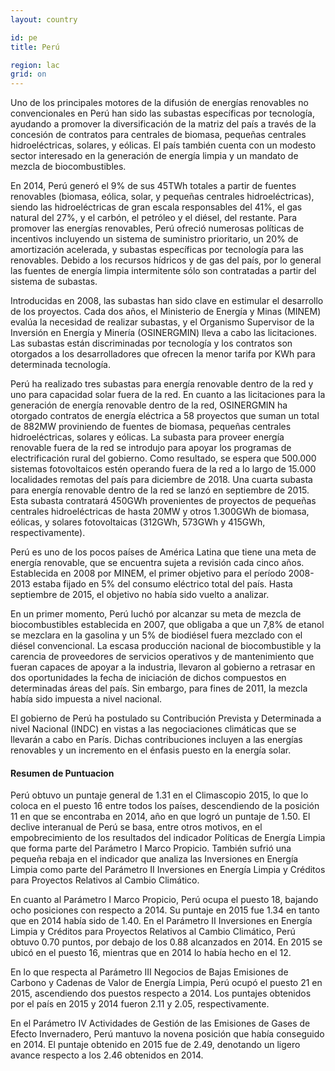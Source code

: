 ```yaml
---
layout: country

id: pe
title: Perú

region: lac
grid: on
---
```

Uno de los principales motores de la difusión de energías renovables no convencionales en Perú han sido las subastas específicas por tecnología, ayudando a promover la diversificación de la matriz del país a través de la concesión de contratos para centrales de biomasa, pequeñas centrales hidroeléctricas, solares, y eólicas. El país también cuenta con un modesto sector interesado en la generación de energía limpia y un mandato de mezcla de biocombustibles.

En 2014, Perú generó el 9% de sus 45TWh totales a partir de fuentes renovables (biomasa, eólica, solar, y pequeñas centrales hidroeléctricas), siendo las hidroeléctricas de gran escala responsables del 41%, el gas natural del 27%, y el carbón, el petróleo y el diésel, del restante. Para promover las energías renovables, Perú ofreció numerosas políticas de incentivos incluyendo un sistema de suministro prioritario, un 20% de amortización acelerada, y subastas específicas por tecnología para las renovables. Debido a los recursos hídricos y de gas del país, por lo general las fuentes de energía limpia intermitente sólo son contratadas a partir del sistema de subastas.

Introducidas en 2008, las subastas han sido clave en estimular el desarrollo de los proyectos. Cada dos años, el Ministerio de Energía y Minas (MINEM) evalúa la necesidad de realizar subastas, y el Organismo Supervisor de la Inversión en Energía y Minería (OSINERGMIN) lleva a cabo las licitaciones. Las subastas están discriminadas por tecnología y los contratos son otorgados a los desarrolladores que ofrecen la menor tarifa por KWh para determinada tecnología.

Perú ha realizado tres subastas para energía renovable dentro de la red y uno para capacidad solar fuera de la red. En cuanto a las licitaciones para la generación de energía renovable dentro de la red, OSINERGMIN ha otorgado contratos de energía eléctrica a 58 proyectos que suman un total de 882MW proviniendo de fuentes de biomasa, pequeñas centrales hidroeléctricas, solares y eólicas. La subasta para proveer energía renovable fuera de la red se introdujo para apoyar los programas de electrificación rural del gobierno. Como resultado, se espera que 500.000 sistemas fotovoltaicos estén operando fuera de la red  a lo largo de 15.000 localidades remotas del país para diciembre de 2018. Una cuarta subasta para energía renovable dentro de la red se lanzó en septiembre de 2015. Esta subasta contratará 450GWh provenientes de proyectos de pequeñas centrales hidroeléctricas de hasta 20MW y otros 1.300GWh de biomasa, eólicas, y solares fotovoltaicas (312GWh, 573GWh y 415GWh, respectivamente). 

Perú es uno de los pocos países de América Latina que tiene una meta de energía renovable, que se encuentra sujeta a revisión cada cinco años. Establecida en 2008 por MINEM, el primer objetivo para el período 2008-2013 estaba fijado en 5% del consumo eléctrico total del país. Hasta septiembre de 2015, el objetivo no había sido vuelto a analizar. 

En un primer momento, Perú luchó por alcanzar su meta de mezcla de biocombustibles establecida en 2007, que obligaba a que un 7,8% de etanol se mezclara en la gasolina y un 5% de biodiésel fuera mezclado con el diésel convencional. La escasa producción nacional de biocombustible y la carencia de proveedores de servicios operativos y de mantenimiento que fueran capaces de apoyar a la industria, llevaron al gobierno a retrasar en dos oportunidades la fecha de iniciación de dichos compuestos en determinadas áreas del país. Sin embargo, para fines de 2011, la mezcla había sido impuesta a nivel nacional.

El gobierno de Perú ha postulado su Contribución Prevista y Determinada a nivel Nacional (INDC) en vistas a las negociaciones climáticas que se llevarán a cabo en París. Dichas contribuciones incluyen a las energías renovables y un incremento en el énfasis puesto en la energía solar.


#### Resumen de Puntuacion

Perú obtuvo un puntaje general de 1.31 en el Climascopio 2015, lo que lo coloca en el puesto 16 entre todos los países, descendiendo de la posición 11 en que se encontraba en 2014, año en que logró un puntaje de 1.50.
El declive interanual de Perú se basa, entre otros motivos, en el empobrecimiento de los resultados del indicador Políticas de Energía Limpia que forma parte del Parámetro I Marco Propicio. También sufrió una pequeña rebaja en el indicador que analiza las Inversiones en Energía Limpia como parte del Parámetro II Inversiones en Energía Limpia y Créditos para Proyectos Relativos al Cambio Climático.

En cuanto al Parámetro I Marco Propicio, Perú ocupa el puesto 18, bajando ocho posiciones con respecto a 2014. Su puntaje en 2015 fue 1.34 en tanto que en 2014 había sido de 1.40.
En el Parámetro II Inversiones en Energía Limpia y Créditos para Proyectos Relativos al Cambio Climático, Perú obtuvo 0.70 puntos, por debajo de los 0.88 alcanzados en 2014. En 2015 se ubicó en el puesto 16, mientras que en 2014 lo había hecho en el 12.

En lo que respecta al Parámetro III Negocios de Bajas Emisiones de Carbono y Cadenas de Valor de Energía Limpia, Perú ocupó el puesto 21 en 2015, ascendiendo dos puestos respecto a 2014. Los puntajes obtenidos por el país en 2015 y 2014 fueron 2.11 y 2.05, respectivamente.

En el Parámetro IV Actividades de Gestión de las Emisiones de Gases de Efecto Invernadero, Perú mantuvo la novena posición que había conseguido en 2014. El puntaje obtenido en 2015 fue de 2.49, denotando un ligero avance respecto a los 2.46 obtenidos en 2014.
